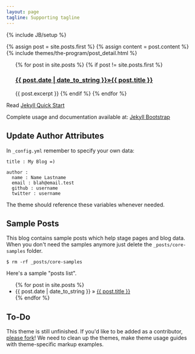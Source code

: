 ```yaml
---
layout: page
tagline: Supporting tagline
---
```

{% include JB/setup %}


<div class="blog-index">  
  {% assign post = site.posts.first %}
  {% assign content = post.content %}
  {% include themes/the-program/post_detail.html %} 
</div>

<ul class="posts">
  {% for post in site.posts %}
    {% if post != site.posts.first %}
      <h3><a href="{{ BASE_PATH }}{{ post.url }}">{{ post.date | date_to_string }}&raquo;{{ post.title }}</a></h3>
      {{ post.excerpt }}
    {% endif %}  
  {% endfor %}
</ul>


Read [Jekyll Quick Start](http://jekyllbootstrap.com/usage/jekyll-quick-start.html)

Complete usage and documentation available at: [Jekyll Bootstrap](http://jekyllbootstrap.com)

## Update Author Attributes

In `_config.yml` remember to specify your own data:
    
    title : My Blog =)
    
    author :
      name : Name Lastname
      email : blah@email.test
      github : username
      twitter : username

The theme should reference these variables whenever needed.
    
## Sample Posts

This blog contains sample posts which help stage pages and blog data.
When you don't need the samples anymore just delete the `_posts/core-samples` folder.

    $ rm -rf _posts/core-samples

Here's a sample "posts list".

<ul class="posts">
  {% for post in site.posts %}
    <li><span>{{ post.date | date_to_string }}</span> &raquo; <a href="{{ BASE_PATH }}{{ post.url }}">{{ post.title }}</a></li>
  {% endfor %}
</ul>

## To-Do

This theme is still unfinished. If you'd like to be added as a contributor, [please fork](http://github.com/plusjade/jekyll-bootstrap)!
We need to clean up the themes, make theme usage guides with theme-specific markup examples.


